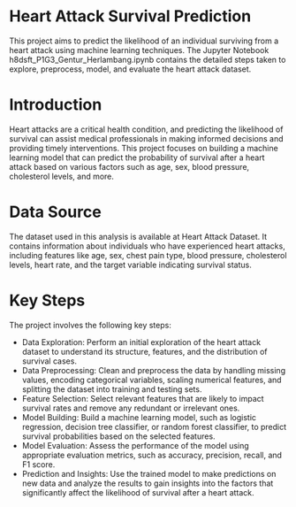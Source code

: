 # Heart Attack Survival Prediction
This project aims to predict the likelihood of an individual surviving from a heart attack using machine learning techniques. The Jupyter Notebook h8dsft_P1G3_Gentur_Herlambang.ipynb contains the detailed steps taken to explore, preprocess, model, and evaluate the heart attack dataset.


# Introduction
Heart attacks are a critical health condition, and predicting the likelihood of survival can assist medical professionals in making informed decisions and providing timely interventions. This project focuses on building a machine learning model that can predict the probability of survival after a heart attack based on various factors such as age, sex, blood pressure, cholesterol levels, and more.

# Data Source
The dataset used in this analysis is available at Heart Attack Dataset. It contains information about individuals who have experienced heart attacks, including features like age, sex, chest pain type, blood pressure, cholesterol levels, heart rate, and the target variable indicating survival status.

# Key Steps
The project involves the following key steps:

- Data Exploration: Perform an initial exploration of the heart attack dataset to understand its structure, features, and the distribution of survival cases.
- Data Preprocessing: Clean and preprocess the data by handling missing values, encoding categorical variables, scaling numerical features, and splitting the dataset into training and testing sets.
- Feature Selection: Select relevant features that are likely to impact survival rates and remove any redundant or irrelevant ones.
- Model Building: Build a machine learning model, such as logistic regression, decision tree classifier, or random forest classifier, to predict survival probabilities based on the selected features.
- Model Evaluation: Assess the performance of the model using appropriate evaluation metrics, such as accuracy, precision, recall, and F1 score.
- Prediction and Insights: Use the trained model to make predictions on new data and analyze the results to gain insights into the factors that significantly affect the likelihood of survival after a heart attack.
